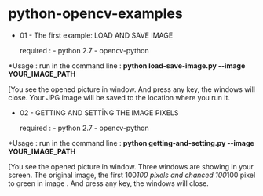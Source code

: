 # python-opencv-examples


- 01 - The first example: LOAD AND SAVE IMAGE 

    required : - python 2.7 
               - opencv-python
               
*Usage : run in the command line : **python load-save-image.py --image YOUR_IMAGE_PATH**

[You see the opened picture in window. And press any key, the windows will close. Your JPG image will be saved to the location where you run it.

- 02 - GETTING AND SETTİNG THE IMAGE PIXELS 

    required : - python 2.7 
               - opencv-python
               
*Usage : run in the command line : **python getting-and-setting.py --image YOUR_IMAGE_PATH**

[You see the opened picture in window. Three windows are showing in your screen. The original image, the first 100*100 pixels and chanced 100*100 pixel to green in image . And press any key, the windows will close.
